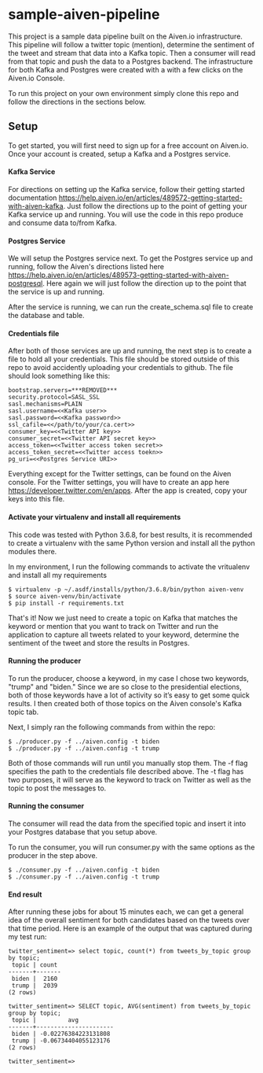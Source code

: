 # sample-aiven-pipeline

This project is a sample data pipeline built on the Aiven.io infrastructure. This pipeline will follow a twitter topic (mention), determine the sentiment of the tweet and stream that data into a Kafka topic.  Then a consumer will read from that topic and push the data to a Postgres backend.  The infrastructure for both Kafka and Postgres were created with a with a few clicks on the Aiven.io Console.  

To run this project on your own environment simply clone this repo and follow the directions in the sections below.

## Setup

To get started, you will first need to sign up for a free account on Aiven.io.  Once your account is created, setup a Kafka and a Postgres service.  

#### Kafka Service

For directions on setting up the Kafka service, follow their getting started documentation https://help.aiven.io/en/articles/489572-getting-started-with-aiven-kafka.  Just follow the directions up to the point of getting your Kafka service up and running.  You will use the code in this repo produce and consume data to/from Kafka.

#### Postgres Service

We will setup the Postgres service next.  To get the Postgres service up and running, follow the Aiven's directions listed here https://help.aiven.io/en/articles/489573-getting-started-with-aiven-postgresql.  Here again we will just follow the direction up to the point that the service is up and running.  

After the service is running, we can run the create_schema.sql file to create the database and table.

#### Credentials file

After both of those services are up and running, the next step is to create a file to hold all your credentials.  This file should be stored outside of this repo to avoid accidently uploading your credentials to github.  The file should look something like this:

```
bootstrap.servers=***REMOVED***
security.protocol=SASL_SSL
sasl.mechanisms=PLAIN
sasl.username=<<Kafka user>>
sasl.password=<<Kafka password>>
ssl_cafile=<</path/to/your/ca.cert>>
consumer_key=<<Twitter API key>>
consumer_secret=<<Twitter API secret key>>
access_token=<<Twitter access token secret>>
access_token_secret=<<Twitter access toekn>>
pg_uri=<<Postgres Service URI>>
```

Everything except for the Twitter settings, can be found on the Aiven console.  For the Twitter settings, you will have to create an app here  https://developer.twitter.com/en/apps. After the app is created, copy your keys into this file.  

#### Activate your virtualenv and install all requirements

This code was tested with Python 3.6.8, for best results, it is recommended to create a virtualenv with the same Python version and install all the python modules there.  

In my environment, I run the following commands to activate the vritualenv and install all my requirements

```
$ virtualenv -p ~/.asdf/installs/python/3.6.8/bin/python aiven-venv
$ source aiven-venv/bin/activate
$ pip install -r requirements.txt
```

That's it!  Now we just need to create a topic on Kafka that matches the keyword or mention that you want to track on Twitter and run the application to capture all tweets related to your keyword, determine the sentiment of the tweet and store the results in Postgres.


#### Running the producer

To run the producer, choose a keyword, in my case I chose two keywords, "trump" and "biden."  Since we are so close to the presidential elections, both of those keywords have a lot of activity so it’s easy to get some quick results.  I then created both of those topics on the Aiven console's Kafka topic tab.  

Next, I simply ran the following commands from within the repo:

```
$ ./producer.py -f ../aiven.config -t biden
$ ./producer.py -f ../aiven.config -t trump
```

Both of those commands will run until you manually stop them.  The -f flag specifies the path to the credentials file described above.  The -t flag has two purposes, it will serve as the keyword to track on Twitter as well as the topic to post the messages to.  

#### Running the consumer

The consumer will read the data from the specified topic and insert it into your Postgres database that you setup above.  

To run the consumer, you will run consumer.py with the same options as the producer in the step above.

```
$ ./consumer.py -f ../aiven.config -t biden
$ ./consumer.py -f ../aiven.config -t trump
```

#### End result

After running these jobs for about 15 minutes each, we can get a general idea of the overall sentiment for both candidates based on the tweets over that time period.  Here is an example of the output that was captured during my test run:

```
twitter_sentiment=> select topic, count(*) from tweets_by_topic group by topic;
 topic | count
-------+-------
 biden |  2160
 trump |  2039
(2 rows)

twitter_sentiment=> SELECT topic, AVG(sentiment) from tweets_by_topic group by topic;
 topic |         avg
-------+----------------------
 biden | -0.02276384223131808
 trump | -0.06734404055123176
(2 rows)

twitter_sentiment=>
```
